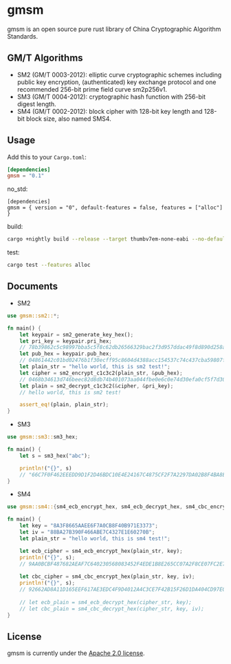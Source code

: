 # gmsm

gmsm is an open source pure rust library of China Cryptographic Algorithm Standards.

## GM/T Algorithms

* SM2 (GM/T 0003-2012): elliptic curve cryptographic schemes including public key encryption, (authenticated) key exchange protocol and one recommended 256-bit prime field curve sm2p256v1.
* SM3 (GM/T 0004-2012): cryptographic hash function with 256-bit digest length.
* SM4 (GM/T 0002-2012): block cipher with 128-bit key length and 128-bit block size, also named SMS4.

## Usage

Add this to your `Cargo.toml`:

```toml
[dependencies]
gmsm = "0.1"
```

no_std:

```
[dependencies]
gmsm = { version = "0", default-features = false, features = ["alloc"] }
```

build:

```bash
cargo +nightly build --release --target thumbv7em-none-eabi --no-default-features --features alloc
```

test:

```bash
cargo test --features alloc
```

## Documents

* SM2

```rust
use gmsm::sm2::*;

fn main() {
    let keypair = sm2_generate_key_hex();
    let pri_key = keypair.pri_hex;
    // 78b39862c5c98997bba5c5f8c62db26566329bac2f3d957ddac49f8d890d258a
    let pub_hex = keypair.pub_hex;
    // 04861442c01bd02476b1f30ecff95c8604d4388acc154537c74c437cba59807fb507175fa9b35a9e14c1dbd5c018355300ef593675189eb74af89b0b1030ecef34
    let plain_str = "hello world, this is sm2 test!";
    let cipher = sm2_encrypt_c1c3c2(plain_str, &pub_hex);
    // 0468b34613d746beec82d8db74b401073aa044fbe0e6c0e74d30efa0cf5f7d30ebc2ac6c64e609dc11708cb612d01403f2e5a8b773199191ba7230a47165d69b058ec6a38681aafdb1b4ced7656eba2e3e12e941e3b0fb1ef1d00e15c43ce9a8f5f920a8da4d49b81405e308ef63dc25ffd039d8f1eeafd56de9387f0219a0
    let plain = sm2_decrypt_c1c3c2(&cipher, &pri_key);
    // hello world, this is sm2 test!

    assert_eq!(plain, plain_str);
}
```

* SM3

```rust
use gmsm::sm3::sm3_hex;

fn main() {
    let s = sm3_hex("abc");

    println!("{}", s)
    // "66C7F0F462EEEDD9D1F2D46BDC10E4E24167C4875CF2F7A2297DA02B8F4BA8E0";
}
```

* SM4

```rust
use gmsm::sm4::{sm4_ecb_encrypt_hex, sm4_ecb_decrypt_hex, sm4_cbc_encrypt_hex, sm4_cbc_decrypt_hex};

fn main() {
    let key = "8A3F8665AAEE6F7A0CB8F40B971E3373";
    let iv = "88BA27B390F466ABE7C4327E1E60270B";
    let plain_str = "hello world, this is sm4 test!";

    let ecb_cipher = sm4_ecb_encrypt_hex(plain_str, key);
    println!("{}", s);
    // 9AA0BCBF487682AEAF7C640230568083452F4EDE1B8E265CC07A2F8CE07FC2E7
    
    let cbc_cipher = sm4_cbc_encrypt_hex(plain_str, key, iv);
    println!("{}", s);
    // 92662AD8A11D165EEF617AE3EDC4F9D4012A4C3CE7F42B15F26D1DA404CD97E0
    
    // let ecb_plain = sm4_ecb_decrypt_hex(cipher_str, key);
    // let cbc_plain = sm4_cbc_decrypt_hex(cipher_str, key, iv);
}
```

## License

gmsm is currently under the [Apache 2.0 license](LICENSE.txt).
